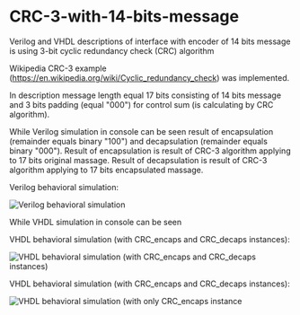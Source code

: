 # CRC-3-with-14-bits-message
Verilog and VHDL descriptions of interface with encoder of 14 bits message is using 3-bit cyclic redundancy check (CRC) algorithm

Wikipedia CRC-3 example (https://en.wikipedia.org/wiki/Cyclic_redundancy_check) was implemented.

In description message length equal 17 bits consisting of 14 bits message and 3 bits padding (equal "000") for control sum (is calculating by CRC algorithm). 

While Verilog simulation in console can be seen result of encapsulation (remainder equals binary "100") and decapsulation  (remainder equals binary "000"). Result of encapsulation is result of CRC-3 algorithm applying to 17 bits original massage. Result of decapsulation is result of CRC-3 algorithm applying to 17 bits encapsulated massage.  

Verilog behavioral simulation:

![Verilog behavioral simulation](https://github.com/user-attachments/assets/64eb248c-0e19-413d-a1a9-3e850ffb63e8)

While VHDL simulation in console can be seen 

VHDL behavioral simulation (with CRC_encaps and CRC_decaps instances):

![VHDL behavioral simulation (with CRC_encaps and CRC_decaps instances)](https://github.com/user-attachments/assets/37456256-6c64-4cd1-af51-875aead6bef6)

VHDL behavioral simulation (with CRC_encaps and CRC_decaps instances):

![VHDL behavioral simulation (with only CRC_encaps instance](https://github.com/user-attachments/assets/ee9f9ec3-26e2-4fab-9f6c-e17c5b6ac27b)


